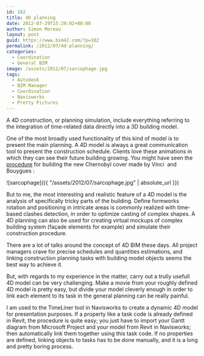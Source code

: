 ```yaml
---
id: 182
title: 4D planning
date: 2012-07-29T15:29:02+00:00
author: Simon Moreau
layout: post
guid: https://www.bim42.com/?p=182
permalink: /2012/07/4d-planning/
categories:
  - Coordination
  - General BIM
image: /assets/2012/07/sarcophage.jpg
tags:
  - Autodesk
  - BIM Manager
  - Coordination
  - Navisworks
  - Pretty Pictures
---
```

A 4D construction, or planning simulation, include everything referring to the integration of time-related data directly into a 3D building model.

One of the most broadly used functionality of this kind of model is to present the main planning. A 4D model is always a great communication tool to present the construction schedule. Clients love these animations in which they can see their future building growing. You might have seen the [procedure](http://youtu.be/OTFrfsxZvWI) for building the new Chernobyl cover made by Vinci  and Bouygues :

![sarcophage]({{ "/assets/2012/07/sarcophage.jpg" | absolute_url }})


But to me, the most interesting and realistic feature of a 4D model is the analysis of specifically tricky parts of the building. Define formworks rotation and positioning in intricate areas is commonly realized with time-based clashes detection, in order to optimize casting of complex shapes. A 4D planning can also be used for creating virtual mockups of complex building system (façade elements for example) and simulate their construction procedure.

There are a lot of talks around the concept of 4D BIM these days. All project managers crave for precise schedules and quantities estimations, and linking construction planning tasks with building model objects seems the best way to achieve it.

But, with regards to my experience in the matter, carry out a trully usefull 4D model can be very challenging. Make a movie from your roughly defined 4D model is pretty easy, but divide your model cleverly enough in order to link each element to its task in the general planning can be really painful.

I am used to the TimeLiner tool in Navisworks to create a dynamic 4D model for presentation purposes. If a property like a task code is already defined in Revit, the procedure is quite easy; you just have to import your Gantt diagram from Microsoft Project and your model from Revit in Navisworks; then automatically link them together using this task code. If no properties are defined, linking objects to tasks has to be done manually, and it is a long and pretty boring process.